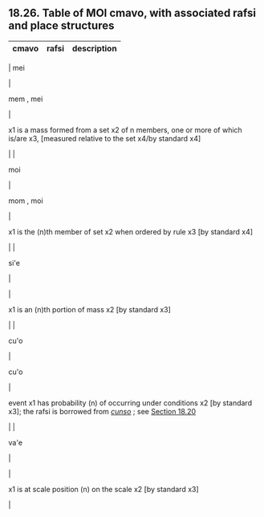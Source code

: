 <a id="section-moi"></a>18.26. <a id="c18s26"></a>Table of MOI cmavo, with associated rafsi and place structures
----------------------------------------------------------------------------------------------------------------

| **cmavo** | **rafsi** | **description** |
| --- | --- | --- |
| 
mei

 | 

mem , mei

 | 

x1 is a mass formed from a set x2 of n members, one or more of which is/are x3, \[measured relative to the set x4/by standard x4\]

 |
| 

moi

 | 

mom , moi

 | 

x1 is the (n)th member of set x2 when ordered by rule x3 \[by standard x4\]

 |
| 

si'e

 | 

 | 

x1 is an (n)th portion of mass x2 \[by standard x3\]

 |
| 

cu'o

 | 

cu'o

 | 

event x1 has probability (n) of occurring under conditions x2 \[by standard x3\]; the rafsi is borrowed from _<a id="id-1.19.28.2.6.3.1.4.1" class="indexterm"></a>[_cunso_](../go01#valsi-cunso)_ ; see [Section 18.20](../section-explicit-operator-precedence)

 |
| 

va'e

 | 

 | 

x1 is at scale position (n) on the scale x2 \[by standard x3\]

 |